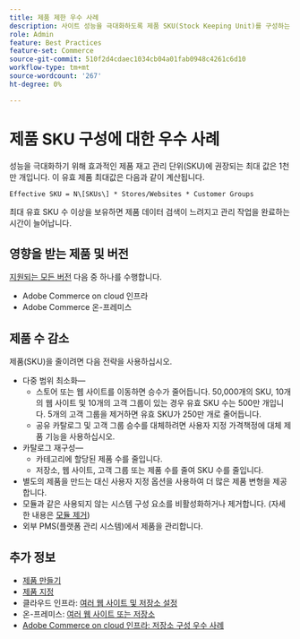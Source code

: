 ```yaml
---
title: 제품 제한 우수 사례
description: 사이트 성능을 극대화하도록 제품 SKU(Stock Keeping Unit)를 구성하는 모범 사례에 대해 배웁니다.
role: Admin
feature: Best Practices
feature-set: Commerce
source-git-commit: 510f2d4cdaec1034cb04a01fab0948c4261c6d10
workflow-type: tm+mt
source-wordcount: '267'
ht-degree: 0%

---
```



# 제품 SKU 구성에 대한 우수 사례

성능을 극대화하기 위해 효과적인 제품 재고 관리 단위(SKU)에 권장되는 최대 값은 1천만 개입니다. 이 유효 제품 최대값은 다음과 같이 계산됩니다.

`Effective SKU = N\[SKUs\] * Stores/Websites * Customer Groups`

최대 유효 SKU 수 이상을 보유하면 제품 데이터 검색이 느려지고 관리 작업을 완료하는 시간이 늘어납니다.

## 영향을 받는 제품 및 버전

[지원되는 모든 버전](../../../release/versions.md) 다음 중 하나를 수행합니다.

- Adobe Commerce on cloud 인프라
- Adobe Commerce 온-프레미스

## 제품 수 감소

제품(SKU)을 줄이려면 다음 전략을 사용하십시오.

- 다중 범위 최소화—
   - 스토어 또는 웹 사이트를 이동하면 승수가 줄어듭니다. 50,000개의 SKU, 10개의 웹 사이트 및 10개의 고객 그룹이 있는 경우 유효 SKU 수는 500만 개입니다. 5개의 고객 그룹을 제거하면 유효 SKU가 250만 개로 줄어듭니다.
   - 공유 카탈로그 및 고객 그룹 승수를 대체하려면 사용자 지정 가격책정에 대체 제품 기능을 사용하십시오.
- 카탈로그 재구성—
   - 카테고리에 할당된 제품 수를 줄입니다.
   - 저장소, 웹 사이트, 고객 그룹 또는 제품 수를 줄여 SKU 수를 줄입니다.
- 별도의 제품을 만드는 대신 사용자 지정 옵션을 사용하여 더 많은 제품 변형을 제공합니다.
- 모듈과 같은 사용되지 않는 시스템 구성 요소를 비활성화하거나 제거합니다. (자세한 내용은  [모듈 제거](../../../installation/tutorials/uninstall-modules.md))
- 외부 PMS(플랫폼 관리 시스템)에서 제품을 관리합니다.

## 추가 정보

- [제품 만들기](https://experienceleague.adobe.com/docs/commerce-admin/catalog/products/product-create.html)
- [제품 지정](https://experienceleague.adobe.com/docs/commerce-admin/catalog/categories/products-in-category/categories-product-assignments.html)
- 클라우드 인프라: [여러 웹 사이트 및 저장소 설정](https://devdocs.magento.com/cloud/project/project-multi-sites.html)
- 온-프레미스: [여러 웹 사이트 또는 저장소](../../../configuration/multi-sites/ms-overview.md)
- [Adobe Commerce on cloud 인프라: 저장소 구성 우수 사례](https://devdocs.magento.com/cloud/configure/configure-best-practices.html)
